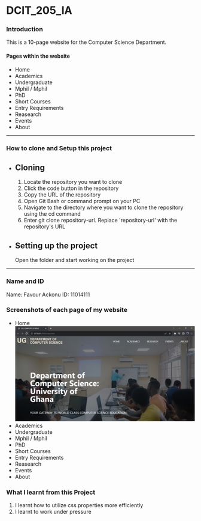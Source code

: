 # DCIT_205_IA
### Introduction
This is a 10-page website for the Computer Science Department. 

#### Pages within the website
+ Home
+ Academics
+ Undergraduate
+ Mphil / Mphil
+ PhD
+ Short Courses
+ Entry Requirements
+ Reasearch
+ Events
+ About

---

### How to clone and Setup this project
+ ## Cloning
  1. Locate the repository you want to clone
  2. Click the code button in the repository
  3. Copy the URL of the repository
  4. Open Git Bash or command prompt on your PC
  5. Navigate to the directory where you want to clone the repository using the cd command
  6. Enter git clone repository-url. Replace 'repository-url' with the repository's URL

+ ## Setting up the project
  Open the folder and start working on the project

___

### Name and ID
Name: Favour Ackonu 
ID: 11014111 

### Screenshots of each page of my website
+ Home
  ![Alt Text](https://github.com/favourrr-a/11014111_DCIT205/blob/main/screenshots%20of%20website/home/Screenshot%202023-11-28%20194839.png)
+ Academics
+ Undergraduate
+ Mphil / Mphil
+ PhD
+ Short Courses
+ Entry Requirements
+ Reasearch
+ Events
+ About

### What I learnt from this Project
1. I learnt how to utilize css properties more efficiently
2. I learnt to work under pressure



